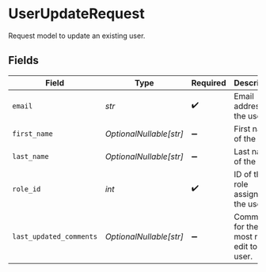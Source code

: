# UserUpdateRequest

Request model to update an existing user.


## Fields

| Field                                          | Type                                           | Required                                       | Description                                    | Example                                        |
| ---------------------------------------------- | ---------------------------------------------- | ---------------------------------------------- | ---------------------------------------------- | ---------------------------------------------- |
| `email`                                        | *str*                                          | :heavy_check_mark:                             | Email address of the user                      | user@email.com                                 |
| `first_name`                                   | *OptionalNullable[str]*                        | :heavy_minus_sign:                             | First name of the user                         | Jane                                           |
| `last_name`                                    | *OptionalNullable[str]*                        | :heavy_minus_sign:                             | Last name of the user                          | Smith                                          |
| `role_id`                                      | *int*                                          | :heavy_check_mark:                             | ID of the role assigned to the user            | 1                                              |
| `last_updated_comments`                        | *OptionalNullable[str]*                        | :heavy_minus_sign:                             | Comments for the most recent edit to the user. | Updated to change which role was assigned      |